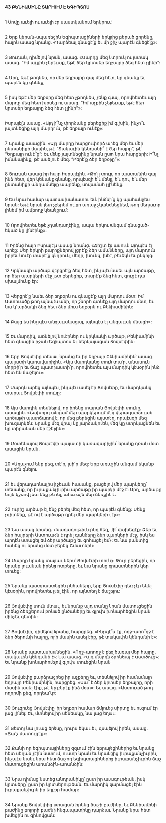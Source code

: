 **43 ԲԵՆԻԱՄԻՆԸ ՏԱՐՒՈՒՄ Է ԵԳԻՊՏՈՍ**

\
 1 Սովը աւելի ու աւելի էր սաստկանում երկրում:

\
 2 Երբ կերան-սպառեցին Եգիպտացիների երկրից բերած ցորենը, հայրն ասաց նրանց. «Դարձեալ գնացէ՛ք եւ մի քիչ պարէն գնեցէ՛ք»:

\
 3 Յուդան, դիմելով նրան, ասաց. «Մարդը մեզ կտրուկ ու յստակ ասաց. “Իմ աչքին չերեւաք, եթէ ձեր կրտսեր եղբայրը ձեզ հետ չլինի”:

\
 4 Արդ, եթէ թողնես, որ մեր եղբայրը գայ մեզ հետ, կը գնանք եւ պարէն կը գնենք,

\
 5 իսկ եթէ մեր եղբօրը մեզ հետ չթողնես, չենք գնայ, որովհետեւ այդ մարդը մեզ հետ խօսեց ու ասաց. “Իմ աչքին չերեւաք, եթէ ձեր կրտսեր եղբայրը ձեզ հետ չլինի”»:

\
 Իսրայէլն ասաց. «Այդ ի՞նչ փորձանք բերեցիք իմ գլխին, ինչո՞ւ յայտնեցիք այդ մարդուն, թէ եղբայր ունէք»:

\
 7 Նրանք ասացին. «Այդ մարդը հարցուփորձ արեց մեր եւ մեր ընտանիքի մասին, թէ՝ “Տակաւին կենդանի՞ է ձեր հայրը”, թէ՝ “Եղբայր ունէ՞ք”: Եւ մենք յայտնեցինք նրան ըստ նրա հարցերի: Ի՞նչ իմանայինք, թէ ասելու է մեզ. “Բերէ՛ք ձեր եղբօրը”»:

\
 8 Յուդան ասաց իր հայր Իսրայէլին. «Թո՛յլ տուր, որ պատանին գայ ինձ հետ, վեր կենանք գնանք, որպէսզի ե՛ւ մենք, ե՛ւ դու, ե՛ւ մեր ընտանիքի անդամները ապրենք, սովամահ չլինենք:

\
 9 Ես նրա համար պատասխանատու եմ. ինձնի՛ց կը պահանջես նրան: Եթէ նրան յետ չբերեմ ու քո առաջ չկանգնեցնեմ, թող մեղաւոր լինեմ իմ ամբողջ կեանքում:

\
 10 Որովհետեւ եթէ չդանդաղէինք, ապա երկու անգամ գնացած-եկած կը լինէինք»:

\
 11 Իրենց հայր Իսրայէլն ասաց նրանց. «Ճիշտ էք ասում: Այդպէս էլ արէք: Մեր երկրի բարիքներով լցրէ՛ք ձեր ամանները, այդ մարդուն իբրեւ նուէր տարէ՛ք կնդրուկ, մեղր, խունկ, խէժ, բեւեկն եւ ընկոյզ:

\
 12 Կրկնակի արծաթ վերցրէ՛ք ձեզ հետ, ինչպէս նաեւ այն արծաթը, որ ձեր պարկերի մէջ յետ բերեցիք, տարէ՛ք ձեզ հետ, գուցէ դա սխալմունք էր:

\
 13 Վերցրէ՛ք նաեւ ձեր եղբօրն ու գնացէ՛ք այդ մարդու մօտ: Իմ Աստուածը թող այնպէս անի, որ շնորհ գտնէք այդ մարդու մօտ, եւ նա կ՚արձակի ձեզ հետ ձեր միւս եղբօրն ու Բենիամինին:

\
 14 Բայց ես ինչպէս անզաւակացայ, այնպէս էլ անզաւակ մնացի»:

\
15 Եւ մարդիկ, առնելով նուէրներ ու կրկնակի արծաթ, Բենիամինի հետ գնացին իջան Եգիպտոս եւ ներկայացան Յովսէփին:

\
16 Երբ Յովսէփը տեսաւ նրանց եւ իր եղբայր Բենիամինին՝ ասաց պալատի կառավարիչին. «Այս մարդկանց տուն տա՛ր, անասուն մորթի՛ր եւ ճաշ պատրաստի՛ր, որովհետեւ այս մարդիկ կէսօրին ինձ հետ են ճաշելու»:

\
17 Մարդն արեց այնպէս, ինչպէս ասել էր Յովսէփը, եւ մարդկանց տարաւ Յովսէփի տունը:

\
18 Այս մարդիկ տեսնելով, որ իրենց տարան Յովսէփի տունը, ասացին. «Նախորդ անգամ մեր պարկերում մեզ վերադարձուած արծաթի պատճառով է, որ մեզ բերեցին այստեղ, որպէսզի մեզ խուզարկեն: Նրանք մեզ վրայ կը յարձակուեն, մեզ կը ստրկացնեն եւ կը տիրանան մեր էշերին»:

\
19 Մօտենալով Յովսէփի պալատի կառավարիչին՝ նրանք դռան մօտ ասացին նրան.

\
20 «Աղաչում ենք քեզ, տէ՛ր, լսի՛ր մեզ: Երբ առաջին անգամ եկանք պարէն գնելու

\
21 եւ վերադառնալիս իջեւան հասանք, բացելով մեր պարկերը՝ տեսանք, որ իւրաքանչիւրիս արծաթը իր պարկի մէջ է: Արդ, արծաթը նոյն կշռով յետ ենք բերել, ահա այն մեր ձեռքին է:

\
22 Ուրիշ արծաթ էլ ենք բերել մեզ հետ, որ պարէն գնենք: Մենք չգիտենք, թէ ով է արծաթը դրել մեր պարկերի մէջ»:

\
23 Նա ասաց նրանց. «Խաղաղութիւն ընդ ձեզ, մի՛ վախեցէք: Ձեր եւ ձեր հայրերի Աստուածն է դրել գանձերը ձեր պարկերի մէջ, իսկ ես արդէն ստացել եմ ձեր արծաթը եւ գոհացել եմ»: Եւ նա բանտից հանեց ու նրանց մօտ բերեց Շմաւոնին:

\
24 Մարդը նրանց տարաւ ներս՝ Յովսէփի տունը: Ջուր բերեցին, որ նրանք լուանան իրենց ոտքերը, եւ նա նրանց գրաստներին կեր տուեց:

\
25 Նրանք պատրաստեցին ընծաները, երբ Յովսէփը դեռ չէր եկել կէսօրին, որովհետեւ լսել էին, որ այնտեղ է ճաշելու:

\
26 Յովսէփը տուն մտաւ, եւ նրանք այդ տանը նրան մատուցեցին իրենց ձեռքերում բռնած ընծաները եւ գլուխ խոնարհեցին նրան մինչեւ գետին:

\
27 Յովսէփը, դիմելով նրանց, հարցրեց. «Ինչպէ՞ս էք, ողջ-առո՞ղջ է ձեր ծերունի հայրը, որի մասին ասել էիք, թէ տակաւին կենդանի է»:

\
28 Նրանք պատասխանեցին. «Ողջ-առողջ է քեզ ծառայ մեր հայրը, տակաւին կենդանի է»: Նա ասաց. «Այդ մարդն օրհնեալ է Աստծուց»: Եւ նրանք խոնարհուելով գլուխ տուեցին նրան:

\
29 Յովսէփը բարձրացրեց իր աչքերը եւ, տեսնելով իր համամայր եղբայր Բենիամինին, հարցրեց. «Սա՞ է ձեր կրտսեր եղբայրը, որի մասին ասել էիք, թէ կը բերէք ինձ մօտ»: Եւ ասաց. «Աստուած թող ողորմի քեզ, որդեա՛կ»:

\
30 Յուզուեց Յովսէփը, իր եղբօր համար ճմլուեց սիրտը եւ ուզում էր լաց լինել: Եւ, մտնելով իր սենեակը, նա լաց եղաւ:

\
31 Յետոյ նա լուաց երեսը, դուրս եկաւ եւ, զսպելով իրեն, ասաց. «Ճա՛շ մատուցէք»:

\
32 Քանի որ եգիպտացիները զզւում էին եբրայեցիներից եւ նրանց հետ սեղան չէին նստում, ուստի նրան եւ նրանցից իւրաքանչիւրին, ինչպէս նաեւ նրա հետ ճաշող եգիպտացիներից իւրաքանչիւրին ճաշ մատուցեցին առանձին-առանձին:

\
33 Նրա դիմաց նստեց անդրանիկը՝ ըստ իր աւագութեան, իսկ կրտսերը՝ ըստ իր կրտսերութեան: Եւ մարդիկ զարմացել էին իւրաքանչիւրն իր եղբօր համար:

\
34 Նրանք Յովսէփից ստացան իրենց ճաշի բաժինը, եւ Բենիամինի բաժինը բոլորի բաժնի հնգապատիկը դարձաւ: Նրանք նրա հետ խմեցին ու գինովցան:
